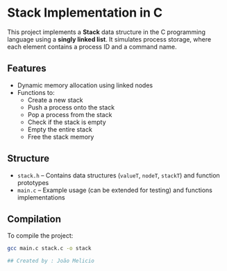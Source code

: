 # Stack Implementation in C

This project implements a **Stack** data structure in the C programming language using a **singly linked list**. It simulates process storage, where each element contains a process ID and a command name.

## Features

- Dynamic memory allocation using linked nodes
- Functions to:
  - Create a new stack
  - Push a process onto the stack
  - Pop a process from the stack
  - Check if the stack is empty
  - Empty the entire stack
  - Free the stack memory

## Structure

- `stack.h` – Contains data structures (`valueT`, `nodeT`, `stackT`) and function prototypes 
- `main.c` – Example usage (can be extended for testing) and functions implementations

## Compilation

To compile the project:

```bash
gcc main.c stack.c -o stack

## Created by : João Melicio
